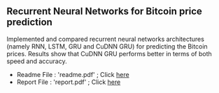 ## Recurrent Neural Networks for Bitcoin price prediction

Implemented and compared recurrent neural networks architectures (namely RNN, LSTM, GRU and CuDNN GRU​) for predicting the Bitcoin prices. Results show that CuDNN GRU performs better in terms of both speed and accuracy.

- Readme File : 'readme.pdf' ; Click [here](https://github.com/Rakeshpavan333/bitcoin/blob/master/readme.pdf)
- Report File : 'report.pdf' ; Click [here](http://rakeshpavan333.github.io/docs/bit_repo.pdf)

